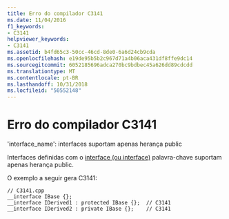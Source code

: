 ```yaml
---
title: Erro do compilador C3141
ms.date: 11/04/2016
f1_keywords:
- C3141
helpviewer_keywords:
- C3141
ms.assetid: b4fd65c3-50cc-46cd-8de0-6a6d24cb9cda
ms.openlocfilehash: e19de95b5b2c967d71a4b06aca431df8ffe9dc14
ms.sourcegitcommit: 6052185696adca270bc9bdbec45a626dd89cdcdd
ms.translationtype: MT
ms.contentlocale: pt-BR
ms.lasthandoff: 10/31/2018
ms.locfileid: "50552148"
---
```

# <a name="compiler-error-c3141"></a>Erro do compilador C3141

'interface_name': interfaces suportam apenas herança public

Interfaces definidas com o [interface (ou interface)](../../cpp/interface.md) palavra-chave suportam apenas herança public.

O exemplo a seguir gera C3141:

```
// C3141.cpp
__interface IBase {};
__interface IDerived1 : protected IBase {};  // C3141
__interface IDerived2 : private IBase {};    // C3141
```
